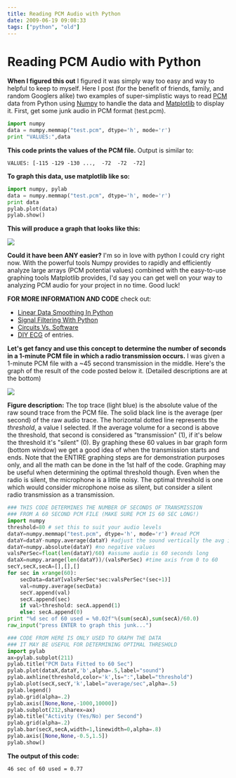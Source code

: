 ```yaml
---
title: Reading PCM Audio with Python
date: 2009-06-19 09:08:33
tags: ["python", "old"]
---
```


# Reading PCM Audio with Python

__When I figured this out__ I figured it was simply way too easy and way to helpful to keep to myself.  Here I post (for the benefit of friends, family, and random Googlers alike) two examples of super-simplistic ways to read [PCM](http://en.wikipedia.org/wiki/Pulse-code_modulation) data from Python using [Numpy](http://numpy.scipy.org/) to handle the data and [Matplotlib](http://matplotlib.sourceforge.net/) to display it.  First, get some junk audio in PCM format (test.pcm).

```python
import numpy
data = numpy.memmap("test.pcm", dtype='h', mode='r')
print "VALUES:",data
```

__This code prints the values of the PCM file.__ Output is similar to:

```
VALUES: [-115 -129 -130 ...,  -72  -72  -72]
```

__To graph this data, use matplotlib like so:__

```python
import numpy, pylab
data = numpy.memmap("test.pcm", dtype='h', mode='r')
print data
pylab.plot(data)
pylab.show()
```

__This will produce a graph that looks like this:__

<div class="text-center">

[![](audiograph_thumb.jpg)](audiograph.png)

</div>

__Could it have been ANY easier?__ I'm so in love with python I could cry right now.  With the powerful tools Numpy provides to rapidly and efficiently analyze large arrays (PCM potential values) combined with the easy-to-use graphing tools Matplotlib provides, I'd say you can get well on your way to analyzing PCM audio for your project in no time.  Good luck!

__FOR MORE INFORMATION AND CODE__ check out:
* [Linear Data Smoothing In Python](http://www.swharden.com/blog/2008-11-17-linear-data-smoothing-in-python/)
* [Signal Filtering With Python](http://www.swharden.com/blog/2009-01-21-signal-filtering-with-python/)
* [Circuits Vs. Software](http://www.swharden.com/blog/2009-01-15-circuits-vs-software/)
* [DIY ECG](http://www.swharden.com/blog/category/diy-ecg-home-made-electrocardiogram/) of entries.

__Let's get fancy and use this concept to determine the number of seconds in a 1-minute PCM file in which a radio transmission occurs.__  I was given a 1-minute PCM file with a ~45 second transmission in the middle.  Here's the graph of the result of the code posted below it.  (Detailed descriptions are at the bottom)

<div class="text-center">

[![](secpermin_thumb.jpg)](secpermin.png)

</div>

__Figure description:__ The top trace (light blue) is the absolute value of the raw sound trace from the PCM file.  The solid black line is the average (per second) of the raw audio trace.  The horizontal dotted line represents the _threshold_, a value I selected.  If the average volume for a second is above the threshold, that second is considered as "transmission" (1), if it's below the threshold it's "silent" (0).  By graphing these 60 values in bar graph form (bottom window) we get a good idea of when the transmission starts and ends.  Note that the ENTIRE graphing steps are for demonstration purposes only, and all the math can be done in the 1st half of the code.  Graphing may be useful when determining the optimal threshold though.  Even when the radio is silent, the microphone is a little noisy.  The optimal threshold is one which would consider microphone noise as silent, but consider a silent radio transmission as a transmission.

```python
### THIS CODE DETERMINES THE NUMBER OF SECONDS OF TRANSMISSION
### FROM A 60 SECOND PCM FILE (MAKE SURE PCM IS 60 SEC LONG!)
import numpy
threshold=80 # set this to suit your audio levels
dataY=numpy.memmap("test.pcm", dtype='h', mode='r') #read PCM
dataY=dataY-numpy.average(dataY) #adjust the sound vertically the avg is at 0
dataY=numpy.absolute(dataY) #no negative values
valsPerSec=float(len(dataY)/60) #assume audio is 60 seconds long
dataX=numpy.arange(len(dataY))/(valsPerSec) #time axis from 0 to 60
secY,secX,secA=[],[],[]
for sec in xrange(60):
    secData=dataY[valsPerSec*sec:valsPerSec*(sec+1)]
    val=numpy.average(secData)
    secY.append(val)
    secX.append(sec)
    if val>threshold: secA.append(1)
    else: secA.append(0)
print "%d sec of 60 used = %0.02f"%(sum(secA),sum(secA)/60.0)
raw_input("press ENTER to graph this junk...")

### CODE FROM HERE IS ONLY USED TO GRAPH THE DATA
### IT MAY BE USEFUL FOR DETERMINING OPTIMAL THRESHOLD
import pylab
ax=pylab.subplot(211)
pylab.title("PCM Data Fitted to 60 Sec")
pylab.plot(dataX,dataY,'b',alpha=.5,label="sound")
pylab.axhline(threshold,color='k',ls=":",label="threshold")
pylab.plot(secX,secY,'k',label="average/sec",alpha=.5)
pylab.legend()
pylab.grid(alpha=.2)
pylab.axis([None,None,-1000,10000])
pylab.subplot(212,sharex=ax)
pylab.title("Activity (Yes/No) per Second")
pylab.grid(alpha=.2)
pylab.bar(secX,secA,width=1,linewidth=0,alpha=.8)
pylab.axis([None,None,-0.5,1.5])
pylab.show()
```

__The output of this code:__

```46 sec of 60 used = 0.77```